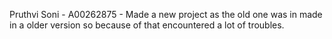 Pruthvi Soni - A00262875 - Made a new project as the old one was in made in a older version so because of that encountered a lot of troubles.
